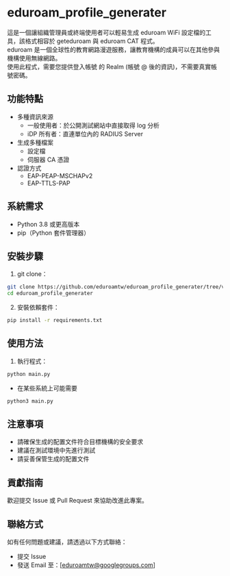 # eduroam_profile_generater
這是一個讓組織管理員或終端使用者可以輕易生成 eduroam WiFi 設定檔的工具，該格式相容於 geteduroam 與 eduroam CAT 程式。<br>
eduroam 是一個全球性的教育網路漫遊服務，讓教育機構的成員可以在其他參與機構使用無線網路。<br>
使用此程式，需要您提供登入帳號 的 Realm (帳號 @ 後的資訊)，不需要真實帳號密碼。

## 功能特點
- 多種資訊來源
    - 一般使用者：於公開測試網站中直接取得 log 分析
    - iDP 所有者：直連單位內的 RADIUS Server
- 生成多種檔案
    - 設定檔
    - 伺服器 CA 憑證
- 認證方式
    - EAP-PEAP-MSCHAPv2
    - EAP-TTLS-PAP

## 系統需求

- Python 3.8 或更高版本
- pip（Python 套件管理器）

## 安裝步驟

1. git clone：
```bash
git clone https://github.com/eduroamtw/eduroam_profile_generater/tree/version_2
cd eduroam_profile_generater
```

2. 安裝依賴套件：
```bash
pip install -r requirements.txt
```

## 使用方法

1. 執行程式：
```bash
python main.py
```

- 在某些系統上可能需要

```bash
python3 main.py
```

## 注意事項

- 請確保生成的配置文件符合目標機構的安全要求
- 建議在測試環境中先進行測試
- 請妥善保管生成的配置文件

## 貢獻指南

歡迎提交 Issue 或 Pull Request 來協助改進此專案。

## 聯絡方式

如有任何問題或建議，請透過以下方式聯絡：

- 提交 Issue
- 發送 Email 至：[eduroamtw@googlegroups.com]